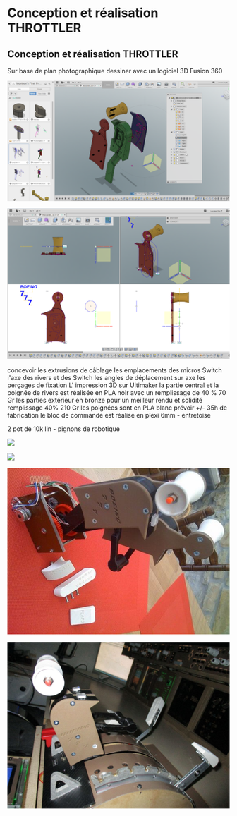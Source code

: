# Conception et réalisation  THROTTLER

## Conception et réalisation   THROTTLER

Sur base de plan photographique dessiner avec un logiciel 3D Fusion 360

![](../.gitbook/assets/image%20%2817%29.png)

![](../.gitbook/assets/image%20%2829%29.png)

concevoir les extrusions de câblage les emplacements des micros Switch l'axe des rivers et des Switch les angles de déplacement sur axe les perçages de fixation L' impression 3D sur Ultimaker la partie central et la poignée de rivers est réalisée en PLA noir avec un remplissage de 40 % 70 Gr les parties extérieur en bronze pour un meilleur rendu et solidité remplissage 40% 210 Gr les poignées sont en PLA blanc prévoir +/- 35h de fabrication le bloc de commande est réalisé en plexi 6mm - entretoise 

2 pot de 10k lin - pignons de robotique

![](https://hackpad-attachments.imgix.net/hackpad.com_HUfptQb0hsX_p.672700_1487935756501_IMG_0612.JPG?fit=max&w=882)

![](https://hackpad-attachments.imgix.net/hackpad.com_HUfptQb0hsX_p.672700_1488238698015_IMG_0048.JPG?fit=max&w=882)

![](../.gitbook/assets/image%20%2831%29.png)

![](../.gitbook/assets/image%20%2835%29.png)

